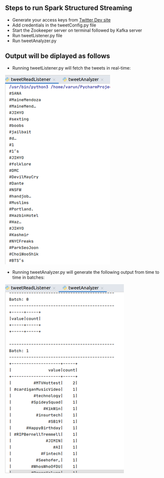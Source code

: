 ﻿## Steps to run Spark Structured Streaming

- Generate your access keys from [Twitter Dev site](apps.twitter.com)
- Add credentials in the tweetConfig.py file
- Start the Zookeeper server on terminal followed by Kafka server
- Run tweetListener.py file
- Run tweetAnalyzer.py

## Output will be diplayed as follows

- Running tweetListener.py will fetch the tweets in real-time:
<img src=Output/tweetListener.png height=”100” >

- Running tweetAnalyzer.py will generate the following output from time to time in batches:
<img src= Output/tweetAnalyzer.png height=”100” >
